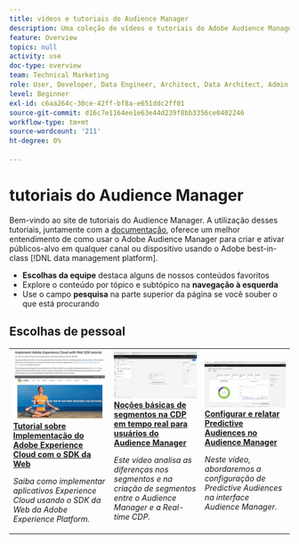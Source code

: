 ```yaml
---
title: vídeos e tutoriais do Audience Manager
description: Uma coleção de vídeos e tutoriais do Adobe Audience Manager.
feature: Overview
topics: null
activity: use
doc-type: overview
team: Technical Marketing
role: User, Developer, Data Engineer, Architect, Data Architect, Admin, Leader
level: Beginner
exl-id: c6aa264c-30ce-42ff-bf8a-e651ddc2ff01
source-git-commit: d16c7e1164ee1e63e44d239f8bb3356ce0402246
workflow-type: tm+mt
source-wordcount: '211'
ht-degree: 0%

---
```


# tutoriais do Audience Manager

Bem-vindo ao site de tutoriais do Audience Manager. A utilização desses tutoriais, juntamente com a [documentação](https://experienceleague.adobe.com/docs/audience-manager/user-guide/aam-home.html), oferece um melhor entendimento de como usar o Adobe Audience Manager para criar e ativar públicos-alvo em qualquer canal ou dispositivo usando o Adobe best-in-class [!DNL data management platform].

* **Escolhas da equipe** destaca alguns de nossos conteúdos favoritos
* Explore o conteúdo por tópico e subtópico na **navegação à esquerda**
* Use o campo **pesquisa** na parte superior da página se você souber o que está procurando

<div id="recs-overview-body-1"></div>
<div id="recs-overview-body-2"></div>
<div id="recs-overview-body-3"></div>
<div id="recs-overview-body-4"></div>
<div id="recs-overview-body-5"></div>
<div id="recs-overview-body-6"></div>

<div id="staff-picks-section">

## Escolhas de pessoal

<table>
<tr>
  <td>
    <a href="https://experienceleague.adobe.com/docs/platform-learn/implement-web-sdk/overview.html?lang=pt-BR">
      <img alt="imagem em miniatura do tutorial &quot;Implementar o Adobe Experience Cloud com o SDK da Web&quot;" src="assets/implement-web-sdk.jpg" />
    </a>
    <div>
      <a href="https://experienceleague.adobe.com/docs/platform-learn/implement-web-sdk/overview.html?lang=pt-BR">
    <strong>Tutorial sobre Implementação do Adobe Experience Cloud com o SDK da Web</strong>
    </a>
    </div>
    <p>
    <em>Saiba como implementar aplicativos Experience Cloud usando o SDK da Web da Adobe Experience Platform.</em>
    <p>
  </td>
  <td>
    <a href="https://experienceleague.adobe.com/docs/audience-manager-learn/tutorials/other-integrations/integrating-with-rtcdp/rtcdp-segments-for-aam-users.html">
      <img alt="imagem em miniatura para o tutorial &quot;Entendendo os segmentos na Real-time CDP&quot;" src="assets/331901.jpg" />
    </a>
    <div>
      <a href="https://experienceleague.adobe.com/docs/audience-manager-learn/tutorials/other-integrations/integrating-with-rtcdp/rtcdp-segments-for-aam-users.html">
    <strong>Noções básicas de segmentos na CDP em tempo real para usuários do Audience Manager</strong>
    </a>
    </div>
    <p>
    <em>Este vídeo analisa as diferenças nos segmentos e na criação de segmentos entre o Audience Manager e a Real-time CDP.</em>
    <p>
  </td>
  <td>
    <a href="https://experienceleague.adobe.com/docs/audience-manager-learn/tutorials/build-and-manage-audiences/algorithmic-models/configure-and-report-on-predictive-audiences.html">
      <img alt="imagem em miniatura do tutorial &quot;Configurar e relatar públicos-alvo preditivos no Audience Manager&quot;" src="assets/33630.jpg" />
    </a>
    <div>
      <a href="https://experienceleague.adobe.com/docs/audience-manager-learn/tutorials/build-and-manage-audiences/algorithmic-models/configure-and-report-on-predictive-audiences.html">
    <strong>Configurar e relatar Predictive Audiences no Audience Manager</strong>
    </a>
    </div>
    <p>
    <em>Neste vídeo, abordaremos a configuração de Predictive Audiences na interface Audience Manager.</em>
    <p>
  </td>
</tr>
</table>
</div>
